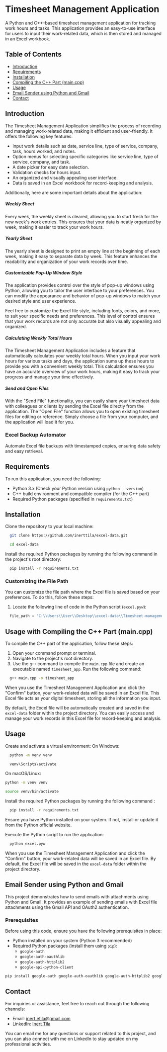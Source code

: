 # Timesheet Management Application

A Python and C++-based timesheet management application for tracking work hours and tasks. This application provides an easy-to-use interface for users to input their work-related data, which is then stored and managed in an Excel workbook.

## Table of Contents

- [Introduction](#introduction)
- [Requirements](#requirements)
- [Installation](#installation)
- [Compiling the C++ Part (main.cpp)](#compiling-the-c-part-maincpp)
- [Usage](#usage)
- [Email Sender using Python and Gmail](#Email-Sender-using-Python-and-Gmail)
- [Contact](#contact)

## Introduction

The Timesheet Management Application simplifies the process of recording and managing work-related data, making it efficient and user-friendly. It offers the following key features:

- Input work details such as date, service line, type of service, company, task, hours worked, and notes.
- Option menus for selecting specific categories like service line, type of service, company, and task.
- A date picker for easy date selection.
- Validation checks for hours input.
- An organized and visually appealing user interface.
- Data is saved in an Excel workbook for record-keeping and analysis.

Additionally, here are some important details about the application:

##### Weekly Sheet

Every week, the weekly sheet is cleared, allowing you to start fresh for the new week's work entries. This ensures that your data is neatly organized by week, making it easier to track your work hours.

##### Yearly Sheet

The yearly sheet is designed to print an empty line at the beginning of each week, making it easy to separate data by week. This feature enhances the readability and organization of your work records over time.

##### Customizable Pop-Up Window Style

The application provides control over the style of pop-up windows using Python, allowing you to tailor the user interface to your preferences. You can modify the appearance and behavior of pop-up windows to match your desired style and user experience.

Feel free to customize the Excel file style, including fonts, colors, and more, to suit your specific needs and preferences. This level of control ensures that your work records are not only accurate but also visually appealing and organized.

##### Calculating Weekly Total Hours

The Timesheet Management Application includes a feature that automatically calculates your weekly total hours. When you input your work hours for various tasks and days, the application sums up these hours to provide you with a convenient weekly total. This calculation ensures you have an accurate overview of your work hours, making it easy to track your progress and manage your time effectively.

##### Send and Open Files

With the "Send File" functionality, you can easily share your timesheet data with colleagues or clients by sending the Excel file directly from the application.
The "Open File" function allows you to open existing timesheet files for editing or reference. Simply choose a file from your computer, and the application will load it for you.

### Excel Backup Automator

Automate Excel file backups with timestamped copies, ensuring data safety and easy retrieval.

## Requirements

To run this application, you need the following:

- Python 3.x (Check your Python version using `python --version`)
- C++ build environment and compatible compiler (for the C++ part)
- Required Python packages (specified in `requirements.txt`)

## Installation

Clone the repository to your local machine:

```bash
  git clone https://github.com/inerttila/excel-data.git
```

```bash
  cd excel-data
```

Install the required Python packages by running the following command in the project's root directory:

```bash
  pip install -r requirements.txt
```

### Customizing the File Path

You can customize the file path where the Excel file is saved based on your preferences. To do this, follow these steps:

1. Locate the following line of code in the Python script (`excel.pyw`):

```python
  file_path = 'C:\\Users\\User\\Desktop\\excel-data\\Timesheet-managementt.xlsx'
```

## Usage with Compiling the C++ Part (main.cpp)

To compile the C++ part of the application, follow these steps:

1. Open your command prompt or terminal.
2. Navigate to the project's root directory.
3. Use the `g++` command to compile the `main.cpp` file and create an executable named `timesheet_app`. Run the following command:

```bash
  g++ main.cpp -o timesheet_app
```

When you use the Timesheet Management Application and click the "Confirm" button, your work-related data will be saved in an Excel file. This Excel file acts as your digital timesheet, storing all the information you input.

By default, the Excel file will be automatically created and saved in the `excel-data` folder within the project directory. You can easily access and manage your work records in this Excel file for record-keeping and analysis.

## Usage

Create and activate a virtual environment:
On Windows:

```bash
  python -m venv venv

  venv\Scripts\activate
```

On macOS/Linux:

```bash
python -m venv venv

source venv/bin/activate
```

Install the required Python packages by running the following command :

```bash
  pip install -r requirements.txt
```

Ensure you have Python installed on your system. If not, install or update it from the Python official website.

Execute the Python script to run the application:

```bash
  python excel.pyw
```

When you use the Timesheet Management Application and click the "Confirm" button, your work-related data will be saved in an Excel file. By default, the Excel file will be saved in the `excel-data` folder within the project directory.

## Email Sender using Python and Gmail

This project demonstrates how to send emails with attachments using Python and Gmail. It provides an example of sending emails with Excel file attachments using the Gmail API and OAuth2 authentication.

### Prerequisites

Before using this code, ensure you have the following prerequisites in place:

- Python installed on your system (Python 3 recommended)
- Required Python packages (install them using `pip`):
  - `google-auth`
  - `google-auth-oauthlib`
  - `google-auth-httplib2`
  - `google-api-python-client`

```bash
pip install google-auth google-auth-oauthlib google-auth-httplib2 google-api-python-client
```

## Contact

For inquiries or assistance, feel free to reach out through the following channels:

- Email: [inert.etila@gmail.com](mailto:inert.etila@gmail.com)
- LinkedIn: [Inert Tila](https://al.linkedin.com/in/inerttila)

You can email me for any questions or support related to this project, and you can also connect with me on LinkedIn to stay updated on my professional activities.
